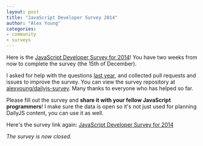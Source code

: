 ```yaml
---
layout: post
title: "JavaScript Developer Survey 2014"
author: "Alex Young"
categories: 
- community
- surveys
---
```


Here is the [JavaScript Developer Survey for 2014](http://goo.gl/forms/Fl8xcmwPtM)!  You have two weeks from now to complete the survey (the 15th of December).

I asked for help with the questions [last year](http://dailyjs.com/2013/11/21/developer-survey/), and collected pull requests and issues to improve the survey.  You can view the survey repository at [alexyoung/dailyjs-survey](https://github.com/alexyoung/dailyjs-survey).  Many thanks to everyone who has helped so far.

Please fill out the survey and **share it with your fellow JavaScript programmers**!  I make sure the data is open so it's not just used for planning DailyJS content, you can use it as well.

Here's the survey link again: [JavaScript Developer Survey for 2014](http://goo.gl/forms/Fl8xcmwPtM)

*The survey is now closed.*
